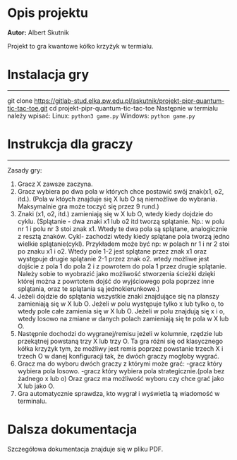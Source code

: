 # Opis projektu

**Autor:** Albert Skutnik

Projekt to gra kwantowe kółko krzyżyk w termialu.


# Instalacja gry
---
git clone https://gitlab-stud.elka.pw.edu.pl/askutnik/projekt-pipr-quantum-tic-tac-toe.git
cd projekt-pipr-quantum-tic-tac-toe
Następnie w termialu należy wpisać:
Linux: `python3 game.py`
Windows: `python game.py`


# Instrukcja dla graczy
---
Zasady gry:
1. Gracz X zawsze zaczyna.
2. Gracz wybiera po dwa pola w których chce postawić swój znak(x1, o2, itd.).
(Pola w któych znajduje się X lub O są niemożliwe do wybrania.
Maksymalnie gra może toczyć się przez 9 rund.)
3. Znaki (x1, o2, itd.) zamieniają się w X lub O, wtedy kiedy dojdzie do cyklu.
(Splątanie - dwa znaki x1 lub o2 itd tworzą splątanie. Np.: w polu nr 1 i polu nr 3
stoi znak x1. Wtedy te dwa pola są splątane, analogicznie z resztą znaków.
Cykl- zachodzi wtedy kiedy splątane pola tworzą jedno wielkie splątanie(cykl).
Przykładem może być np: w polach nr 1 i nr 2 stoi po znaku x1 i o2. Wtedy pole 1-2
jest splątane przez znak x1 oraz występuje drugie splątanie 2-1 przez znak o2. wtedy
możliwe jest dojście z pola 1 do pola 2 i z powrotem do pola 1 przez drugie splątanie.
Należy sobie to wyobrazić jako możliwość stworzenia ścieżki dzięki której można
z powrtotem dojść do wyjściowego pola poprzez inne splątania, oraz te splątania
są jednokierunkowe.)
4. Jeżeli dojdzie do splątania wszystkie znaki znajdujące się na planszy zamieniają
się w X lub O. Jeżeli w polu występuje tylko x lub tylko o, to wtedy pole całe zamienia
się w X lub O. Jeżeli w polu znajdują się x i o, wtedy losowo na zmiane w danych polach
zamieniają się te pola w X lub O.
5. Następnie dochodzi do wygranej/remisu jeżeli w kolumnie, rzędzie lub przekątnej
powstaną trzy X lub trzy O. Ta gra różni się od klasycznego kółka krzyżyk tym, że
możliwy jest remis poprzez powstanie trzech X i trzech O w danej konfiguracji
tak, że dwóch graczy mogłoby wygrać.
6. Gracz ma do wyboru dwóch graczy z którymi może grać:
-gracz który wybiera pola losowo.
-gracz który wybiera pola strategicznie.(pola bez żadnego x lub o)
Oraz gracz ma możliwość wyboru czy chce grać jako X lub jako O.
7. Gra automatycznie sprawdza, kto wygrał i wyświetla tą wiadomość w terminalu.


# Dalsza dokumentacja
Szczegółowa dokumentacja znajduje się w pliku PDF.
